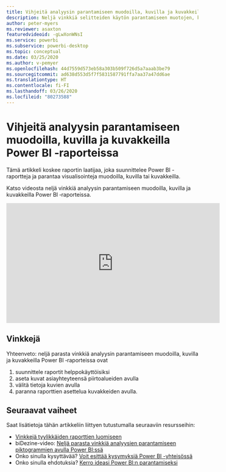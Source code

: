 ```yaml
---
title: Vihjeitä analyysin parantamiseen muodoilla, kuvilla ja kuvakkeilla Power BI ‑raporteissa
description: Neljä vinkkiä selitteiden käytön parantamiseen muotojen, kuvien ja kuvakkeiden avulla Power BI -raportin visualisoinneissa, Power BI Desktopissa tai Power BI -palvelussa.
author: peter-myers
ms.reviewer: asaxton
featuredvideoid: -gLwXonWNsI
ms.service: powerbi
ms.subservice: powerbi-desktop
ms.topic: conceptual
ms.date: 03/25/2020
ms.author: v-pemyer
ms.openlocfilehash: 44d7559d573eb58a303b509f726d5a7aaab3be79
ms.sourcegitcommit: ad638d553d5f7f5831587791ffa7aa37a47dd6ae
ms.translationtype: HT
ms.contentlocale: fi-FI
ms.lasthandoff: 03/26/2020
ms.locfileid: "80273588"
---
```

# <a name="tips-to-improve-analysis-with-shapes-images-and-icons-in-power-bi-reports"></a>Vihjeitä analyysin parantamiseen muodoilla, kuvilla ja kuvakkeilla Power BI ‑raporteissa

Tämä artikkeli koskee raportin laatijaa, joka suunnittelee Power BI -raportteja ja parantaa visualisointeja muodoilla, kuvilla tai kuvakkeilla.

Katso videosta neljä vinkkiä analyysin parantamiseen muodoilla, kuvilla ja kuvakkeilla Power BI ‑raporteissa.

<iframe width="560" height="315" src="https://www.youtube.com/embed/-gLwXonWNsI" frameborder="0" allowfullscreen></iframe>

## <a name="tips"></a>Vinkkejä

Yhteenveto: neljä parasta vinkkiä analyysin parantamiseen muodoilla, kuvilla ja kuvakkeilla Power BI ‑raporteissa ovat

1. suunnittele raportit helppokäyttöisiksi
1. aseta kuvat asiayhteyteensä piirtoalueiden avulla
1. välitä tietoja kuvien avulla
1. paranna raporttien asettelua kuvakkeiden avulla.

## <a name="next-steps"></a>Seuraavat vaiheet

Saat lisätietoja tähän artikkeliin liittyen tutustumalla seuraaviin resursseihin:

- [Vinkkejä tyylikkäiden raporttien luomiseen](../power-bi-reports-tips-and-tricks-for-creating.md)
- biDezine-video: [Neljä parasta vinkkiä analyysien parantamiseen piktogrammien avulla Power BI:ssä](https://www.youtube.com/watch?v=-gLwXonWNsI)
- Onko sinulla kysyttävää? [Voit esittää kysymyksiä Power BI -yhteisössä](https://community.powerbi.com/)
- Onko sinulla ehdotuksia? [Kerro ideasi Power BI:n parantamiseksi](https://ideas.powerbi.com/)
